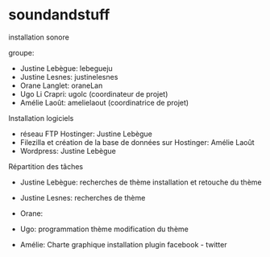 soundandstuff
=============
installation sonore

groupe:
- Justine Lebègue: lebegueju 
- Justine Lesnes: justinelesnes
- Orane Langlet: oraneLan
- Ugo Li Crapri: ugolc (coordinateur de projet)
- Amélie Laoût: amelielaout (coordinatrice de projet)


Installation logiciels
- réseau FTP Hostinger: Justine Lebègue
- Filezilla et création de la base de données sur Hostinger: Amélie Laoût
- Wordpress: Justine Lebègue



Répartition des tâches

- Justine Lebègue: 
recherches de thème
installation et retouche du thème

- Justine Lesnes:
recherches de thème

- Orane:



- Ugo:
programmation thème
modification du thème


- Amélie: 
Charte graphique
installation plugin facebook - twitter

